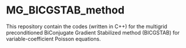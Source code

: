 # MG_BICGSTAB_method
This repository contain the codes (written in C++) for the multigrid preconditioned BiConjugate Gradient Stabilized method (BICGSTAB) for variable-coefficient Poisson equations.
